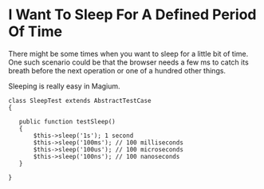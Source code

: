# I Want To Sleep For A Defined Period Of Time

There might be some times when you want to sleep for a little bit of time.  One such scenario could be that the browser needs a few ms to catch its breath before the next operation or one of a hundred other things.

 Sleeping is really easy in Magium.

 ```
 class SleepTest extends AbstractTestCase
 {

    public function testSleep()
    {
        $this->sleep('1s'); 1 second
        $this->sleep('100ms'); // 100 milliseconds
        $this->sleep('100us'); // 100 microseconds
        $this->sleep('100ns'); // 100 nanoseconds
    }

 }
 ```